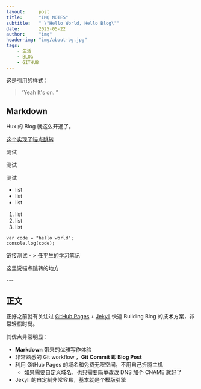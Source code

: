 ```yaml
---
layout:     post
title:      "IMQ NOTES"
subtitle:   " \"Hello World, Hello Blog\""
date:       2025-05-22
author:     "imq"
header-img: "img/about-bg.jpg"
tags:
    - 生活
    - BLOG
    - GITHUB
---
```


这是引用的样式：
> “Yeah It's on. ”


## Markdown

Hux 的 Blog 就这么开通了。

[这个实现了锚点跳转 ](#build)



测试

测试

测试

- list
- list
- list

1. list
2. list
3. list

``` language="javascript"
var code = "hello world";
console.log(code);
```

链接测试 -  > [任平生的学习笔记](https://note.rpsh.net/)


这里说锚点跳转的地方
<p id = "build"></p>
---

## 正文



正好之前就有关注过 [GitHub Pages](https://pages.github.com/) + [Jekyll](http://jekyllrb.com/) 快速 Building Blog 的技术方案，非常轻松时尚。

其优点非常明显：

* **Markdown** 带来的优雅写作体验
* 非常熟悉的 Git workflow ，**Git Commit 即 Blog Post**
* 利用 GitHub Pages 的域名和免费无限空间，不用自己折腾主机
	* 如果需要自定义域名，也只需要简单改改 DNS 加个 CNAME 就好了
* Jekyll 的自定制非常容易，基本就是个模版引擎
